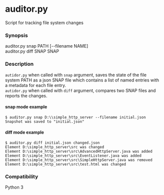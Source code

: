 # auditor.py
Script for tracking file system changes

### Synopsis
auditor.py snap PATH [--filename NAME]  
auditor.py diff SNAP SNAP  

### Description
`autidor.py` when called with `snap` argument, saves the state of the file system PATH as a json SNAP file which contains a list of named entries with a metadata for each file entry.  
`autidor.py` when called with `diff` argument, compares two SNAP files and reports the changes.

#### snap mode example

```
$ auditor.py snap D:\\simple_http_server --filename initial.json
Snapshot was saved to "initial.json"
```

#### diff mode example

```
$ auditor.py diff initial.json changed.json
Element D:\simple_http_server\src was changed
Element D:\simple_http_server\src\AdvancedHttpServer.java was added
Element D:\simple_http_server\src\EventListener.java was added
Element D:\simple_http_server\src\SimpleHttpServer.java was removed
Element D:\simple_http_server\src\test.html was changed
```

### Compatibility

Python 3